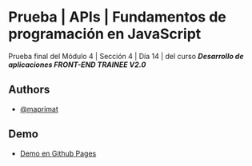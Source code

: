 # Prueba | APIs | Fundamentos de programación en JavaScript

Prueba final del Módulo 4 | Sección 4 | Día 14 | del curso _**Desarrollo de aplicaciones FRONT-END TRAINEE V2.0**_

## Authors

- [@maprimat](https://www.github.com/maprimat)

## Demo

- [Demo en Github Pages](https://maprimat.github.io/m4-s4-d14-prueba)